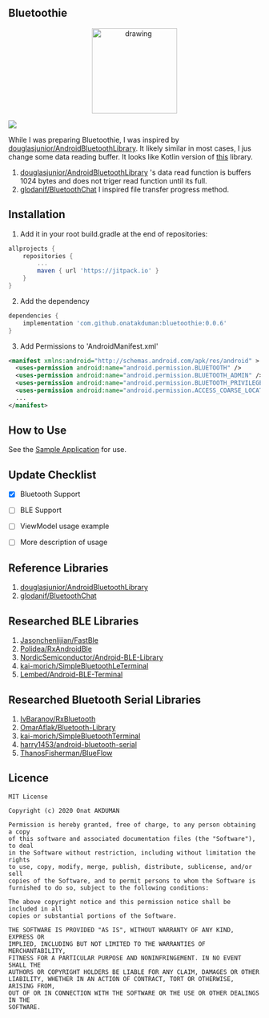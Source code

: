 ## Bluetoothie
<p align="center">
  <img src="https://github.com/onatakduman/bluetoothie/blob/master/art/bluetoothie_logo.png" alt="drawing" width="170"/>
</p>

[![](https://jitpack.io/v/onatakduman/bluetoothie.svg)](https://jitpack.io/#onatakduman/bluetoothie)

While I was preparing Bluetoothie, I was inspired by [douglasjunior/AndroidBluetoothLibrary](https://github.com/douglasjunior/AndroidBluetoothLibrary). It likely similar in most cases, 
I jus change some data reading buffer. It looks like Kotlin version of [this](https://github.com/douglasjunior/AndroidBluetoothLibrary) library.
1. [douglasjunior/AndroidBluetoothLibrary](https://github.com/douglasjunior/AndroidBluetoothLibrary) 's data read function is buffers 1024 bytes and does not triger read function until its full.
2. [glodanif/BluetoothChat](https://github.com/glodanif/BluetoothChat) I inspired file transfer progress method.

Installation
------
1. Add it in your root build.gradle at the end of repositories:
```gradle
allprojects {
	repositories {
		...
		maven { url 'https://jitpack.io' }
	}
}
```

2. Add the dependency
```gradle
dependencies {
    implementation 'com.github.onatakduman:bluetoothie:0.0.6'
}
```

3. Add Permissions to 'AndroidManifest.xml'
```xml
<manifest xmlns:android="http://schemas.android.com/apk/res/android" >
  <uses-permission android:name="android.permission.BLUETOOTH" />
  <uses-permission android:name="android.permission.BLUETOOTH_ADMIN" />
  <uses-permission android:name="android.permission.BLUETOOTH_PRIVILEGED" />
  <uses-permission android:name="android.permission.ACCESS_COARSE_LOCATION" />
  ...
</manifest>
```

How to Use
------
See the [Sample Application](https://github.com/onatakduman/bluetoothie/tree/master/app/src/main/java/com/onatakduman/bluetoothieapp) for use. 

Update Checklist
------
- [x] Bluetooth Support
- [ ] BLE Support
- [ ] ViewModel usage example
- [ ] More description of usage


Reference Libraries
------
1. [douglasjunior/AndroidBluetoothLibrary](https://github.com/douglasjunior/AndroidBluetoothLibrary)
2. [glodanif/BluetoothChat](https://github.com/glodanif/BluetoothChat)


Researched BLE Libraries
------
1. [Jasonchenlijian/FastBle](https://github.com/Jasonchenlijian/FastBle)
2. [Polidea/RxAndroidBle](https://github.com/Polidea/RxAndroidBle)
3. [NordicSemiconductor/Android-BLE-Library](https://github.com/NordicSemiconductor/Android-BLE-Library)
4. [kai-morich/SimpleBluetoothLeTerminal](https://github.com/kai-morich/SimpleBluetoothLeTerminal)
4. [Lembed/Android-BLE-Terminal](https://github.com/Lembed/Android-BLE-Terminal)

Researched Bluetooth Serial Libraries
------
1. [IvBaranov/RxBluetooth](https://github.com/IvBaranov/RxBluetooth)
2. [OmarAflak/Bluetooth-Library](https://github.com/OmarAflak/Bluetooth-Library)
3. [kai-morich/SimpleBluetoothTerminal](https://github.com/kai-morich/SimpleBluetoothTerminal)
4. [harry1453/android-bluetooth-serial](https://github.com/harry1453/android-bluetooth-serial)
5. [ThanosFisherman/BlueFlow](https://github.com/ThanosFisherman/BlueFlow)

Licence
------
```
MIT License

Copyright (c) 2020 Onat AKDUMAN

Permission is hereby granted, free of charge, to any person obtaining a copy
of this software and associated documentation files (the "Software"), to deal
in the Software without restriction, including without limitation the rights
to use, copy, modify, merge, publish, distribute, sublicense, and/or sell
copies of the Software, and to permit persons to whom the Software is
furnished to do so, subject to the following conditions:

The above copyright notice and this permission notice shall be included in all
copies or substantial portions of the Software.

THE SOFTWARE IS PROVIDED "AS IS", WITHOUT WARRANTY OF ANY KIND, EXPRESS OR
IMPLIED, INCLUDING BUT NOT LIMITED TO THE WARRANTIES OF MERCHANTABILITY,
FITNESS FOR A PARTICULAR PURPOSE AND NONINFRINGEMENT. IN NO EVENT SHALL THE
AUTHORS OR COPYRIGHT HOLDERS BE LIABLE FOR ANY CLAIM, DAMAGES OR OTHER
LIABILITY, WHETHER IN AN ACTION OF CONTRACT, TORT OR OTHERWISE, ARISING FROM,
OUT OF OR IN CONNECTION WITH THE SOFTWARE OR THE USE OR OTHER DEALINGS IN THE
SOFTWARE.
```
